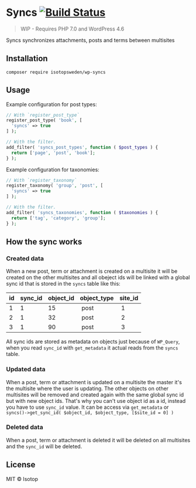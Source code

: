 # Syncs [![Build Status](https://travis-ci.org/isotopsweden/wp-syncs.svg?branch=master)](https://travis-ci.org/isotopsweden/wp-syncs)

> WIP - Requires PHP 7.0 and WordPress 4.6

Syncs synchronizes attachments, posts and terms between multisites

## Installation

```
composer require isotopsweden/wp-syncs
```

## Usage

Example configuration for post types:

```php
// With `register_post_type`
register_post_type( 'book', [
  'syncs' => true
] );

// With the filter.
add_filter( 'syncs_post_types', function ( $post_types ) {
  return ['page', 'post', 'book'];
} );
```

Example configuration for taxonomies:

```php
// With `register_taxonomy`
register_taxonomy( 'group', 'post', [
  'syncs' => true
] );

// With the filter.
add_filter( 'syncs_taxonomies', function ( $taxonomies ) {
  return ['tag', 'category', 'group'];
} );
```

## How the sync works

### Created data

When a new post, term or attachment is created on a multisite it will be created on the other multisites and all obeject ids will be linked with a global sync id that is stored in the `syncs` table like this:

id   | sync_id | object_id | object_type | site_id
---- | ------- | --------- | ----------- | -------
1    | 1       | 15        | post        | 1
2    | 1       | 32        | post        | 2
3    | 1       | 90        | post        | 3

All sync ids are stored as metadata on objects just because of `WP_Query`, when you read `sync_id` with `get_metadata` it actual reads from the `syncs` table.

### Updated data

When a post, term or attachment is updated on a multisite the master it's the multisite where the user is updating. The other objects on other multisites will be removed and created again with the same global sync id but with new object ids. That's why you can't use object id as a id, instead you have to use `sync_id` value. It can be access via `get_metadata` or `syncs()->get_sync_id( $object_id, $object_type, [$site_id = 0] )`

### Deleted data

When a post, term or attachment is deleted it will be deleted on all multisites and the `sync_id` will be deleted.

## License

MIT © Isotop
